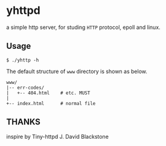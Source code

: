 # yhttpd

a simple http server, for studing `HTTP` protocol, epoll and linux.

## Usage

```shell
$ ./yhttp -h

```
The default structure of `www` directory is shown as below.
```text
www/
|-- err-codes/
|   +-- 404.html    # etc. MUST
|
+-- index.html      # normal file
```


## THANKS
inspire by Tiny-httpd J. David Blackstone

